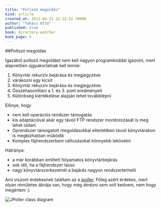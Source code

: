 ```yaml
---
title: "Pollozó megoldás"
kind: article
created_at: 2012-04-21 22:22:22 +0000
author: "Takács Ottó"
published: true
book: directory-watcher
book_page: 5
---
```

##Pollozó megoldás

Igazából pollozó megoldást nem kell nagyon programkóddal igazolni, mert alapvetően újgyakorlatnak kell lennie:

1. Könyvtár rekurzív bejárása és megjegyzése
2. várakozni egy kicsit
3. Könyvtár rekurzív bejárása és megjegyzése.
4. Összehasonlítani a 1. és 3. pont eredményeit
5. Különbség kiértékelése alapján lehet továbblépni

Előnye, hogy 

- nem kell operációs rendszer támogatás
- kis adaptációval akár egy távoli FTP rendszer monitorozását is meg lehet oldani
- Oprendszer támogatott megoldásokkal ellentétben távoli könyvtárakon is megbízhatóan működik
- Komplex fájlrendszerbeni változásokat könnyebb lekövetni

Hátránya:

- a már korábban említett folyamatos könyvtárbejárás
- sok idő, ha a fájlrendszer lassú
- nagy könyvtárszerkezetnél a bejárás nagyon rendszerterhelő

Ami viszont érdekesnek találtam az a [jpoller](http://jpoller.sourceforge.net/). Főleg azért érdekes, mert olyan rémületes ábrája van, hogy még átnézni sem volt kedvem, nem hogy megérteni :)

![JPoller class diagram](http://jpoller.sourceforge.net/images/Architecture.jpg)



<div class='old-comments'></div>